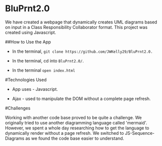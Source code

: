 # BluPrnt2.0

We have created a webpage that dynamically creates UML diagrams based on input in a Class Responsibility Collaborator format. This project was created using Javascript.

##How to Use the App

- In the terminal, ```git clone https://github.com/JWKelly29/BluPrnt2.0.```

- In the terminal, cd into ```BluPrnt2.0/```.

- In the terminal ```open index.html```

#Technologies Used

- App uses - Javascript.

- Ajax - used to manipulate the DOM without a complete page refresh.

#Challenges

Working with another code base proved to be quite a challenge. We originally tried to use another diagramming language called 'mermaid'. However, we spent a whole day researching how to get the language to dynamically render without a page refresh. We switched to JS-Sequence-Diagrams as we found the code base easier to understand. 
